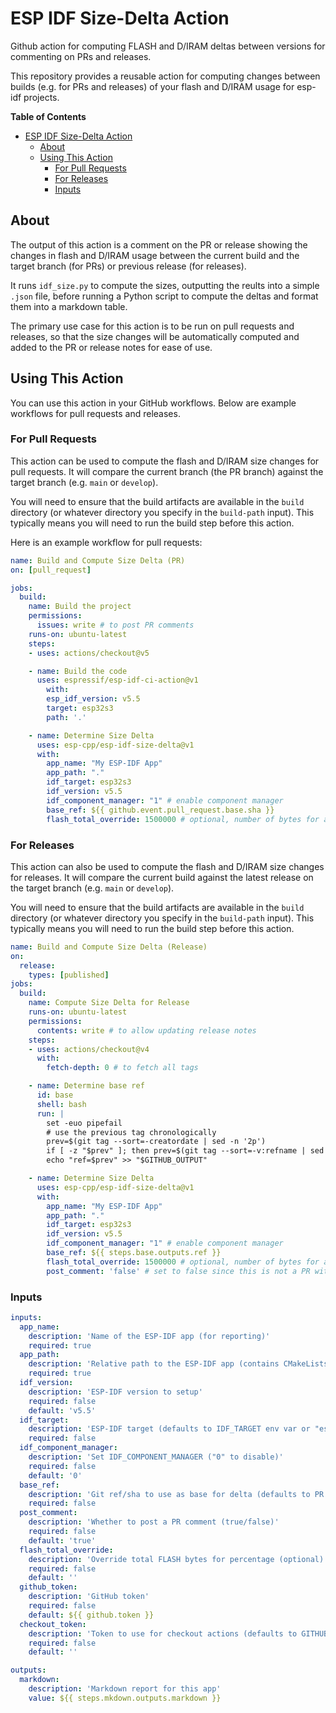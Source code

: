 # ESP IDF Size-Delta Action

Github action for computing FLASH and D/IRAM deltas between versions for
commenting on PRs and releases.

This repository provides a reusable action for computing changes between builds
(e.g. for PRs and releases) of your flash and D/IRAM usage for esp-idf projects.

<!-- markdown-toc start - Don't edit this section. Run M-x markdown-toc-refresh-toc -->
**Table of Contents**

- [ESP IDF Size-Delta Action](#esp-idf-size-delta-action)
  - [About](#about)
  - [Using This Action](#using-this-action)
    - [For Pull Requests](#for-pull-requests)
    - [For Releases](#for-releases)
    - [Inputs ](#inputs)

<!-- markdown-toc end -->

## About

The output of this action is a comment on the PR or release showing the changes
in flash and D/IRAM usage between the current build and the target branch (for
PRs) or previous release (for releases).

It runs `idf_size.py` to compute the sizes, outputting the reults into a simple
`.json` file, before running a Python script to compute the deltas and format
them into a markdown table.

The primary use case for this action is to be run on pull requests and releases,
so that the size changes will be automatically computed and added to the PR or
release notes for ease of use.

## Using This Action

You can use this action in your GitHub workflows. Below are example workflows
for pull requests and releases.

### For Pull Requests

This action can be used to compute the flash and D/IRAM size changes for pull
requests. It will compare the current branch (the PR branch) against the target
branch (e.g. `main` or `develop`).

You will need to ensure that the build artifacts are available in the `build`
directory (or whatever directory you specify in the `build-path` input). This
typically means you will need to run the build step before this action.

Here is an example workflow for pull requests:

```yaml
name: Build and Compute Size Delta (PR)
on: [pull_request]

jobs:
  build:
    name: Build the project
    permissions:
      issues: write # to post PR comments
    runs-on: ubuntu-latest
    steps:
    - uses: actions/checkout@v5

    - name: Build the code
      uses: espressif/esp-idf-ci-action@v1
        with:
        esp_idf_version: v5.5
        target: esp32s3
        path: '.'

    - name: Determine Size Delta
      uses: esp-cpp/esp-idf-size-delta@v1
      with:
        app_name: "My ESP-IDF App"
        app_path: "."
        idf_target: esp32s3
        idf_version: v5.5
        idf_component_manager: "1" # enable component manager
        base_ref: ${{ github.event.pull_request.base.sha }}
        flash_total_override: 1500000 # optional, number of bytes for app partition in flash for percentage calculation
```

### For Releases

This action can also be used to compute the flash and D/IRAM size changes for
releases. It will compare the current build against the latest release on the
target branch (e.g. `main` or `develop`).

You will need to ensure that the build artifacts are available in the `build`
directory (or whatever directory you specify in the `build-path` input). This
typically means you will need to run the build step before this action.

```yaml
name: Build and Compute Size Delta (Release)
on:
  release:
    types: [published]
jobs:
  build:
    name: Compute Size Delta for Release
    runs-on: ubuntu-latest
    permissions:
      contents: write # to allow updating release notes
    steps:
    - uses: actions/checkout@v4
      with:
        fetch-depth: 0 # to fetch all tags

    - name: Determine base ref
      id: base
      shell: bash
      run: |
        set -euo pipefail
        # use the previous tag chronologically
        prev=$(git tag --sort=-creatordate | sed -n '2p')
        if [ -z "$prev" ]; then prev=$(git tag --sort=-v:refname | sed -n '2p'); fi
        echo "ref=$prev" >> "$GITHUB_OUTPUT"

    - name: Determine Size Delta
      uses: esp-cpp/esp-idf-size-delta@v1
      with:
        app_name: "My ESP-IDF App"
        app_path: "."
        idf_target: esp32s3
        idf_version: v5.5
        idf_component_manager: "1" # enable component manager
        base_ref: ${{ steps.base.outputs.ref }}
        flash_total_override: 1500000 # optional, number of bytes for app partition in flash for percentage calculation
        post_comment: 'false' # set to false since this is not a PR with comments
```

### Inputs 

```yaml
inputs:
  app_name:
    description: 'Name of the ESP-IDF app (for reporting)'
    required: true
  app_path:
    description: 'Relative path to the ESP-IDF app (contains CMakeLists.txt)'
    required: true
  idf_version:
    description: 'ESP-IDF version to setup'
    required: false
    default: 'v5.5'
  idf_target:
    description: 'ESP-IDF target (defaults to IDF_TARGET env var or "esp32")'
    required: false
  idf_component_manager:
    description: 'Set IDF_COMPONENT_MANAGER ("0" to disable)'
    required: false
    default: '0'
  base_ref:
    description: 'Git ref/sha to use as base for delta (defaults to PR base sha)'
    required: false
  post_comment:
    description: 'Whether to post a PR comment (true/false)'
    required: false
    default: 'true'
  flash_total_override:
    description: 'Override total FLASH bytes for percentage (optional)'
    required: false
    default: ''
  github_token:
    description: 'GitHub token'
    required: false
    default: ${{ github.token }}
  checkout_token:
    description: 'Token to use for checkout actions (defaults to GITHUB_TOKEN)'
    required: false
    default: ''

outputs:
  markdown:
    description: 'Markdown report for this app'
    value: ${{ steps.mkdown.outputs.markdown }}
```
